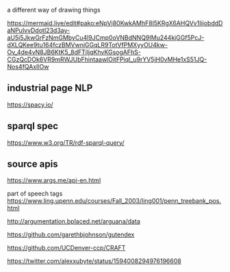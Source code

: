 
a different way of drawing things

https://mermaid.live/edit#pako:eNpVj80KwkAMhF8l5KRgX6AHQVv1IijobddDaNPuIvvDdotI23d3ay-aU5j5JkwGrFzNmGMbyCu4l9JCmp0oVNBdNNQ9IMu244kjGGf5PcJ-dXLQKee9tu164fczBMVwnjGGqLR9TotVfPMXyyOU4kw-Ov_4de4vN8JB6KtK5_8dFTiljqKhvKGsogAFhS-CGzQcDOk6VR9mRWJUbFhintaawlOitFPiqI_u9rYV5jH0vMHe1xS51JQ-Nos4fQAxIlOw


## industrial page NLP
https://spacy.io/


## sparql spec
https://www.w3.org/TR/rdf-sparql-query/


## source apis
https://www.args.me/api-en.html

part of speech tags
https://www.ling.upenn.edu/courses/Fall_2003/ling001/penn_treebank_pos.html

http://argumentation.bplaced.net/arguana/data

https://github.com/garethbjohnson/gutendex


https://github.com/UCDenver-ccp/CRAFT

https://twitter.com/alexxubyte/status/1594008294976196608
